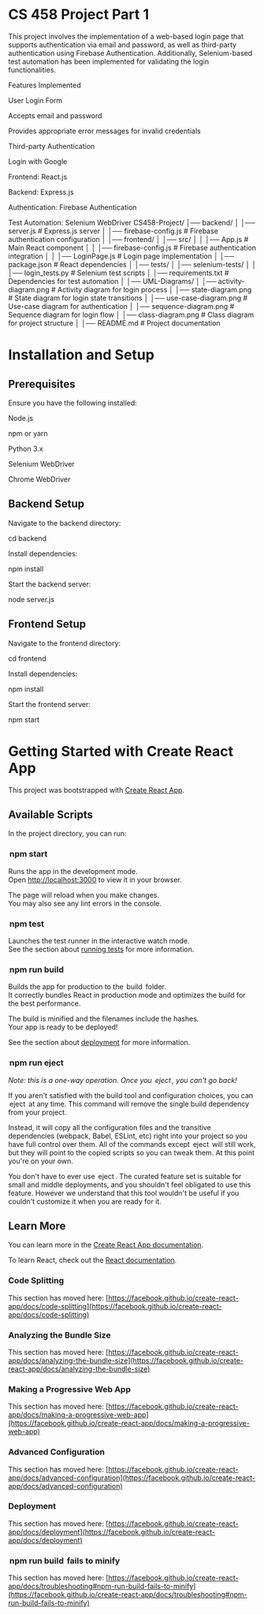 # CS 458 Project Part 1 
This project involves  the implementation of a web-based login page that supports authentication via email and password, as well as third-party authentication using Firebase Authentication. Additionally, Selenium-based test automation has been implemented for validating the login functionalities.

Features Implemented

User Login Form

Accepts email and password

Provides appropriate error messages for invalid credentials

Third-party Authentication

Login with Google

Frontend: React.js

Backend: Express.js

Authentication: Firebase Authentication

Test Automation: Selenium WebDriver
CS458-Project/
│── backend/
│   │── server.js                 # Express.js server
│   │── firebase-config.js         # Firebase authentication configuration
│
│── frontend/
│   │── src/
│   │   │── App.js                 # Main React component
│   │   │── firebase-config.js      # Firebase authentication integration
│   │   │── LoginPage.js            # Login page implementation
│   │── package.json               # React dependencies
│
│── tests/
│   │── selenium-tests/
│   │   │── login_tests.py         # Selenium test scripts
│   │── requirements.txt           # Dependencies for test automation
│
│── UML-Diagrams/
│   │── activity-diagram.png       # Activity diagram for login process
│   │── state-diagram.png          # State diagram for login state transitions
│   │── use-case-diagram.png       # Use-case diagram for authentication
│   │── sequence-diagram.png       # Sequence diagram for login flow
│   │── class-diagram.png          # Class diagram for project structure
│
│── README.md                      # Project documentation

# Installation and Setup

## Prerequisites

Ensure you have the following installed:

Node.js

npm or yarn

Python 3.x

Selenium WebDriver

Chrome WebDriver

## Backend Setup

Navigate to the backend directory:

cd backend

Install dependencies:

npm install

Start the backend server:

node server.js

## Frontend Setup

Navigate to the frontend directory:

cd frontend

Install dependencies:

npm install

Start the frontend server:

npm start



# Getting Started with Create React App

This project was bootstrapped with [Create React App](https://github.com/facebook/create-react-app).

## Available Scripts

In the project directory, you can run:

### ⁠ npm start ⁠

Runs the app in the development mode.\
Open [http://localhost:3000](http://localhost:3000) to view it in your browser.

The page will reload when you make changes.\
You may also see any lint errors in the console.

### ⁠ npm test ⁠

Launches the test runner in the interactive watch mode.\
See the section about [running tests](https://facebook.github.io/create-react-app/docs/running-tests) for more information.

### ⁠ npm run build ⁠

Builds the app for production to the ⁠ build ⁠ folder.\
It correctly bundles React in production mode and optimizes the build for the best performance.

The build is minified and the filenames include the hashes.\
Your app is ready to be deployed!

See the section about [deployment](https://facebook.github.io/create-react-app/docs/deployment) for more information.

### ⁠ npm run eject ⁠

*Note: this is a one-way operation. Once you ⁠ eject ⁠, you can't go back!*

If you aren't satisfied with the build tool and configuration choices, you can ⁠ eject ⁠ at any time. This command will remove the single build dependency from your project.

Instead, it will copy all the configuration files and the transitive dependencies (webpack, Babel, ESLint, etc) right into your project so you have full control over them. All of the commands except ⁠ eject ⁠ will still work, but they will point to the copied scripts so you can tweak them. At this point you're on your own.

You don't have to ever use ⁠ eject ⁠. The curated feature set is suitable for small and middle deployments, and you shouldn't feel obligated to use this feature. However we understand that this tool wouldn't be useful if you couldn't customize it when you are ready for it.

## Learn More

You can learn more in the [Create React App documentation](https://facebook.github.io/create-react-app/docs/getting-started).

To learn React, check out the [React documentation](https://reactjs.org/).

### Code Splitting

This section has moved here: [https://facebook.github.io/create-react-app/docs/code-splitting](https://facebook.github.io/create-react-app/docs/code-splitting)

### Analyzing the Bundle Size

This section has moved here: [https://facebook.github.io/create-react-app/docs/analyzing-the-bundle-size](https://facebook.github.io/create-react-app/docs/analyzing-the-bundle-size)

### Making a Progressive Web App

This section has moved here: [https://facebook.github.io/create-react-app/docs/making-a-progressive-web-app](https://facebook.github.io/create-react-app/docs/making-a-progressive-web-app)

### Advanced Configuration

This section has moved here: [https://facebook.github.io/create-react-app/docs/advanced-configuration](https://facebook.github.io/create-react-app/docs/advanced-configuration)

### Deployment

This section has moved here: [https://facebook.github.io/create-react-app/docs/deployment](https://facebook.github.io/create-react-app/docs/deployment)

### ⁠ npm run build ⁠ fails to minify

This section has moved here: [https://facebook.github.io/create-react-app/docs/troubleshooting#npm-run-build-fails-to-minify](https://facebook.github.io/create-react-app/docs/troubleshooting#npm-run-build-fails-to-minify)
